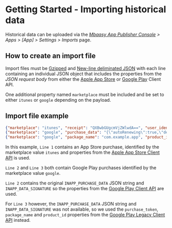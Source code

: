 # Getting Started - Importing historical data

Historical data can be uploaded via the *[Mbaasy App Publisher Console](https://console.mbaasy.com) > Apps > [App] > Settings > Imports* page.

## How to create an import file

Import files must be [Gzipped](https://en.wikipedia.org/wiki/Gzip) and [New-line deliminated JSON](http://ndjson.org/) with each line containing an individual JSON object that includes the properties from the *JSON request body* from either the [Apple App Store](/client_api/apple_app_store) or [Google Play](/client_api/google_play) Client API.

One additional property named `marketplace` must be included and be set to either `itunes` or `google` depending on the payload.

## Import file example

```json
{"marketplace": "itunes", "receipt": "QXBwbGUgcmVjZWlwdA==", "user_identifer": "42", "ip_address": "156.33.241.5", "metadata": {"campaign_id": "99"}}
{"marketplace": "google", "purchase_data": "{\"autoRenewing\":true,\"developerPayload\":{\"uid\":\"42\"},\"packageName\":\"com.example.app\",\"productId\":\"premium.1.month\",\"purchaseState\":0,\"purchaseStateEnum\":\"PURCHASED\",\"purchaseTime\":1491983056073,\"purchaseToken\":\"Lh27.AO-sER_DvQ_fEChr-XA6sK\", \"orderId\": \"GPA.1234-5678-9123-45678\"}", "purchase_signature": "UHVyY2hhc2Ugc2lnbmF0dXJl", "user_identifer": "23", "ip_address": "99.88.77.00", "metadata": {"campaign_id": "99"}}
{"marketplace": "google", "package_name": "com.example.app", "product_id": "premium.1.month", "order_id": "GPA.1234-5678-9123-45678", "user_identifer": "120", "ip_address": "88.77.66.55", "metadata": {"campaign_id": "99"}}
```

In this example, `Line 1` contains an App Store purchase, identified by the marketplace value `itunes` and properties from the [Apple App Store Client API](/client_api/apple_app_store) is used.

`Line 2` and `Line 3` both contain Google Play purchases identified by the marketplace value `google`.

`Line 2` contains the original `INAPP_PURCHASE_DATA` JSON string and `INAPP_DATA_SIGNATURE` so the properties from the [Google Play Client API](/client_api/google_play) are used.

For `Line 3` however, the `INAPP_PURCHASE_DATA` JSON string and `INAPP_DATA_SIGNATURE` was not available, so we used the `purchase_token`, `package_name` and `product_id` properties from the [Google Play Legacy Client API](/client_api/legacy_google_play) instead.
